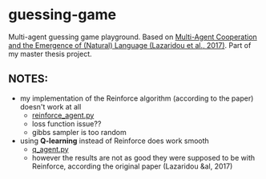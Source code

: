 # guessing-game
Multi-agent guessing game playground. Based on [Multi-Agent Cooperation and the 
Emergence of (Natural) Language (Lazaridou et al., 2017)](https://arxiv.org/abs/1612.07182). 
Part of my master thesis project.


## NOTES:

- my implementation of the Reinforce algorithm (according to the paper) doesn't work at all
  - [reinforce_agent.py](agent/reinforce_agent.py)
  - loss function issue??
  - gibbs sampler is too random
- using **Q-learning** instead of Reinforce does work smooth
  - [q_agent.py](agent/q_agent.py)
  - however the results are not as good they were supposed to be with Reinforce, according the original paper (Lazaridou &al, 2017)
